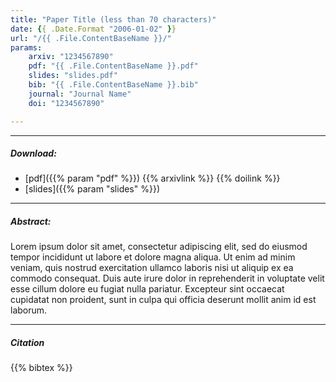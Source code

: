```yaml
---
title: "Paper Title (less than 70 characters)" 
date: {{ .Date.Format "2006-01-02" }}
url: "/{{ .File.ContentBaseName }}/"
params:
    arxiv: "1234567890"
    pdf: "{{ .File.ContentBaseName }}.pdf"
    slides: "slides.pdf"
    bib: "{{ .File.ContentBaseName }}.bib"
    journal: "Journal Name"
    doi: "1234567890"

---
```


---

##### Download:


- [pdf]({{% param "pdf" %}})
{{% arxivlink %}}
{{% doilink %}}
- [slides]({{% param "slides" %}})

---

##### Abstract:

Lorem ipsum dolor sit amet, consectetur adipiscing elit, sed do eiusmod tempor incididunt ut labore et dolore magna aliqua. Ut enim ad minim veniam, quis nostrud exercitation ullamco laboris nisi ut aliquip ex ea commodo consequat. Duis aute irure dolor in reprehenderit in voluptate velit esse cillum dolore eu fugiat nulla pariatur. Excepteur sint occaecat cupidatat non proident, sunt in culpa qui officia deserunt mollit anim id est laborum.

---

##### Citation

{{% bibtex %}}